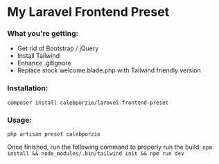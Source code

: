 # My Laravel Frontend Preset

### What you're getting:
- Get rid of Bootstrap / jQuery
- Install Tailwind
- Enhance .gitignore
- Replace stock welcome.blade.php with Tailwind friendly version

### Installation:
`composer install calebporzio/laravel-frontend-preset`

### Usage:
`php artisan preset calebporzio`

Once finished, run the following command to properly run the build:
`npm install && node_modules/.bin/tailwind init && npm run dev`
